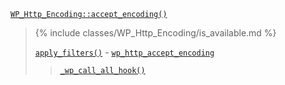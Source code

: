 <p><code><a href="https://developer.wordpress.org/reference/classes/wp_http_encoding/accept_encoding/">WP_Http_Encoding::accept_encoding()</a></code></p>

<blockquote>

{% include classes/WP_Http_Encoding/is_available.md %}

 [`apply_filters()`](https://developer.wordpress.org/reference/functions/apply_filters/) - [`wp_http_accept_encoding`](https://developer.wordpress.org/reference/hooks/wp_http_accept_encoding/)
 
> [`_wp_call_all_hook()`](https://developer.wordpress.org/reference/functions/_wp_call_all_hook/)

</blockquote>
